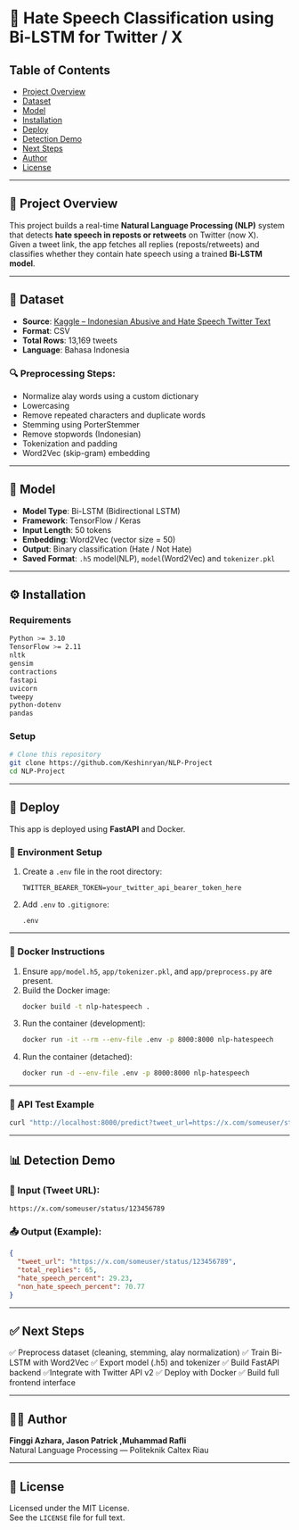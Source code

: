 # 🚨 Hate Speech Classification using Bi-LSTM for Twitter / X

## Table of Contents
- [Project Overview](#project-overview)
- [Dataset](#dataset)
- [Model](#model)
- [Installation](#installation)
- [Deploy](#deploy)
- [Detection Demo](#detection-demo)
- [Next Steps](#next-steps)
- [Author](#author)
- [License](#license)

---

## 📌 Project Overview 

This project builds a real-time **Natural Language Processing (NLP)** system that detects **hate speech in reposts or retweets** on Twitter (now X).  
Given a tweet link, the app fetches all replies (reposts/retweets) and classifies whether they contain hate speech using a trained **Bi-LSTM model**.

---

## 📂 Dataset

- **Source**: [Kaggle – Indonesian Abusive and Hate Speech Twitter Text](https://www.kaggle.com/datasets/ilhamfp31/indonesian-abusive-and-hate-speech-twitter-text?select=data.csv)  
- **Format**: CSV  
- **Total Rows**: 13,169 tweets  
- **Language**: Bahasa Indonesia  

### 🔍 Preprocessing Steps:
- Normalize alay words using a custom dictionary
- Lowercasing
- Remove repeated characters and duplicate words
- Stemming using PorterStemmer
- Remove stopwords (Indonesian)
- Tokenization and padding
- Word2Vec (skip-gram) embedding

---

## 🧠 Model

- **Model Type**: Bi-LSTM (Bidirectional LSTM)
- **Framework**: TensorFlow / Keras
- **Input Length**: 50 tokens
- **Embedding**: Word2Vec (vector size = 50)
- **Output**: Binary classification (Hate / Not Hate)
- **Saved Format**: `.h5` model(NLP), `model`(Word2Vec) and `tokenizer.pkl`

---

## ⚙️ Installation

### Requirements

```bash
Python >= 3.10
TensorFlow >= 2.11
nltk
gensim
contractions
fastapi
uvicorn
tweepy
python-dotenv
pandas
```

### Setup

```bash
# Clone this repository
git clone https://github.com/Keshinryan/NLP-Project
cd NLP-Project
```

---

## 🚀 Deploy

This app is deployed using **FastAPI** and Docker.

### 🔐 Environment Setup

1. Create a `.env` file in the root directory:
   ```env
   TWITTER_BEARER_TOKEN=your_twitter_api_bearer_token_here
   ```

2. Add `.env` to `.gitignore`:
   ```
   .env
   ```

---

### 🐳 Docker Instructions

1. Ensure `app/model.h5`, `app/tokenizer.pkl`, and `app/preprocess.py` are present.
2. Build the Docker image:
   ```bash
   docker build -t nlp-hatespeech .
   ```
3. Run the container (development):
   ```bash
   docker run -it --rm --env-file .env -p 8000:8000 nlp-hatespeech
   ```
4. Run the container (detached):
   ```bash
   docker run -d --env-file .env -p 8000:8000 nlp-hatespeech
   ```

---

### 🧪 API Test Example

```bash
curl "http://localhost:8000/predict?tweet_url=https://x.com/someuser/status/123456789"
```

---

## 📊 Detection Demo

### 🔗 Input (Tweet URL):
```
https://x.com/someuser/status/123456789
```

### 📤 Output (Example):
```json
{
  "tweet_url": "https://x.com/someuser/status/123456789",
  "total_replies": 65,
  "hate_speech_percent": 29.23,
  "non_hate_speech_percent": 70.77
}
```

---

## ✅ Next Steps

✅ Preprocess dataset (cleaning, stemming, alay normalization)
✅ Train Bi-LSTM with Word2Vec
✅ Export model (.h5) and tokenizer
✅ Build FastAPI backend
✅Integrate with Twitter API v2
✅ Deploy with Docker
✅ Build full frontend interface

---

## 👨‍💻 Author

**Finggi Azhara, Jason Patrick ,Muhammad Rafli**  
Natural Language Processing — Politeknik Caltex Riau

---

## 📄 License

Licensed under the MIT License.  
See the `LICENSE` file for full text.